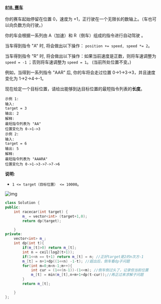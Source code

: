 #### [818. 赛车](https://leetcode-cn.com/problems/race-car/)

你的赛车起始停留在位置 0，速度为 +1，正行驶在一个无限长的数轴上。（车也可以向负数方向行驶。）

你的车会根据一系列由 A（加速）和 R（倒车）组成的指令进行自动驾驶 。

当车得到指令 "A" 时, 将会做出以下操作： `position += speed, speed *= 2`。

当车得到指令 "R" 时, 将会做出以下操作：如果当前速度是正数，则将车速调整为 `speed = -1` ；否则将车速调整为 `speed = 1`。 (当前所处位置不变。)

例如，当得到一系列指令 "AAR" 后, 你的车将会走过位置 0->1->3->3，并且速度变化为 1->2->4->-1。

现在给定一个目标位置，请给出能够到达目标位置的最短指令列表的**长度**。

```
示例 1:
输入: 
target = 3
输出: 2
解释: 
最短指令列表为 "AA"
位置变化为 0->1->3
示例 2:
输入: 
target = 6
输出: 5
解释: 
最短指令列表为 "AAARA"
位置变化为 0->1->3->7->7->6
```

**说明:** 

- `1 <= target（目标位置） <= 10000`。

![img](http://zxi.mytechroad.com/blog/wp-content/uploads/2018/04/818-ep182.png)

```cpp
class Solution {
public:
    int racecar(int target) {
        m_ = vector<int> (target+1,0);
        return dp(target);

    }
private:
    vector<int> m_;
    int dp(int t){
        if(m_[t]>0) return m_[t];
        int n = ceil(log2(t+1));
        if(1<<n == t+1) return m_[t] = n; //正好target是2的n次方-1 
        m_[t] = n+1+dp((1<<n) -1-t); //超出后，倒车看dp子问题 
        for(int m=0;m<n-1;m++){
            int cur = (1<<(n-1))-(1<<m); //倒车倒过头了，记录但当前位置
            m_[t] = min(m_[t],n+m+1+dp(t-cur));//再正过来求解子问题	
        }
        return m_[t];

    }
};
```


